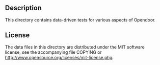 Description
------------

This directory contains data-driven tests for various aspects of Opendoor.

License
--------

The data files in this directory are distributed under the MIT software
license, see the accompanying file COPYING or
http://www.opensource.org/licenses/mit-license.php.

